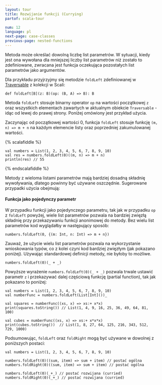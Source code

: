 ```yaml
---
layout: tour
title: Rozwijanie funkcji (Currying)
partof: scala-tour

num: 12
language: pl
next-page: case-classes
previous-page: nested-functions
---
```


Metoda może określać dowolną liczbę list parametrów.
W sytuacji, kiedy jest ona wywołana dla mniejszej liczby list parametrów niż zostało to zdefiniowane, zwracana jest funkcja oczekująca pozostałych list parametrów jako argumentów.

Dla przykładu przyjrzyjmy się metodzie `foldLeft` zdefiniowanej w [Traversable](/overviews/collections/trait-traversable.html) z kolekcji w Scali:

```
def foldLeft[B](z: B)(op: (B, A) => B): B
```

Metoda `foldLeft` stosuje binarny operator `op` na wartości początkowej `z` oraz wszystkich elementach zawartych w aktualnym obiekcie `Traversable` - idąc od lewej do prawej strony.
Poniżej omówiony jest przykład użycia. 

Zaczynając od początkowej wartości 0, funkcja `foldLeft` stosuje funkcję `(m, n) => m + n` na każdym elemencie listy oraz poprzedniej zakumulowanej wartości.

{% scalafiddle %}
```tut
val numbers = List(1, 2, 3, 4, 5, 6, 7, 8, 9, 10)
val res = numbers.foldLeft(0)((m, n) => m + n)
println(res) // 55
```
{% endscalafiddle %}

Metody z wieloma listami parametrów mają bardziej dosadną składnię wywoływania, dlatego powinny być używane oszczędnie.
Sugerowane przypadki użycia obejmują:

#### Funkcja jako pojedynczy parametr

W przypadku funkcji jako pojedynczego parametru, tak jak w przypadku `op` z `foldLeft` powyżej, wiele list parametrów pozwala na bardziej zwięzłą składnię przy przekazywaniu funkcji anonimowej do metody.
Bez wielu list parametrów kod wyglądałby w następujący sposób:

```
numbers.foldLeft(0, {(m: Int, n: Int) => m + n})
```

Zauważ, że użycie wielu list parametrów pozwala na wykorzystanie wnioskowania typów, co z kolei czyni kod bardziej zwięzłym (jak pokazano poniżej).
Używając standardowej definicji metody, nie byłoby to możliwe.

```
numbers.foldLeft(0)(_ + _)
```

Powyższe wyrażenie `numbers.foldLeft(0)(_ + _)` pozwala trwale ustawić parametr `z` i przekazywać dalej częściową funkcję (partial function), tak jak pokazano to poniżej:

```tut
val numbers = List(1, 2, 3, 4, 5, 6, 7, 8, 9, 10)
val numberFunc = numbers.foldLeft(List[Int]())_

val squares = numberFunc((xs, x) => xs:+ x*x)
print(squares.toString()) // List(1, 4, 9, 16, 25, 36, 49, 64, 81, 100)

val cubes = numberFunc((xs, x) => xs:+ x*x*x)
print(cubes.toString())  // List(1, 8, 27, 64, 125, 216, 343, 512, 729, 1000)
```

Podsumowując, `foldLeft` oraz `foldRight` mogą być używane w dowolnej z poniższych postaci:

```tut
val numbers = List(1, 2, 3, 4, 5, 6, 7, 8, 9, 10)

numbers.foldLeft(0)((sum, item) => sum + item) // postać ogólna
numbers.foldRight(0)((sum, item) => sum + item) // postać ogólna

numbers.foldLeft(0)(_+_) // postać rozwijana (curried)
numbers.foldRight(0)(_+_) // postać rozwijana (curried)
```
